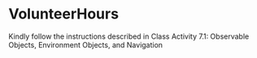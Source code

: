 # VolunteerHours

Kindly follow the instructions described in Class Activity 7.1: Observable Objects, Environment Objects, and Navigation
